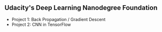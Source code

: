 ## Udacity's Deep Learning Nanodegree Foundation
* Project 1:  Back Propagation / Gradient Descent
* Project 2:  CNN in TensorFlow
